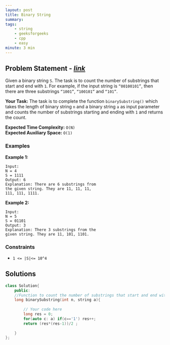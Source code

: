 ```yaml
---
layout: post
title: Binary String    
summary:
tags:
    - string
    - geeksforgeeks
    - cpp
    - easy
minute: 3 min
---
```


## Problem Statement - [*link*](https://practice.geeksforgeeks.org/problems/binary-string-1587115620/0/#)  

Given a binary string `S`. The task is to count the number of substrings that start and end with `1`. For example, if the input string is `“00100101”`, then there are three substrings `“1001”`, `“100101”` and `“101”`.


**Your Task:** 
The task is to complete the function `binarySubstring()` which takes the length of binary string `n` and a binary string `a` as input parameter and counts the number of substrings starting and ending with `1` and returns the count.


**Expected Time Complexity:** `O(N)`  
**Expected Auxiliary Space:** `O(1)`

### Examples

**Example 1:**   
```
Input:
N = 4
S = 1111
Output: 6
Explanation: There are 6 substrings from
the given string. They are 11, 11, 11,
111, 111, 1111.
```

**Example 2:**   
```
Input:
N = 5
S = 01101
Output: 3
Explanation: There 3 substrings from the
given string. They are 11, 101, 1101.
```

### Constraints

+ `1 <= |S|<= 10^4`

## Solutions

```cpp
class Solution{
    public:
    //Function to count the number of substrings that start and end with 1.
    long binarySubstring(int n, string a){
        
        // Your code here
        long res = 0;
        for(auto c: a) if(c=='1') res++;
        return (res*(res-1))/2 ;
        
    }
};
```

